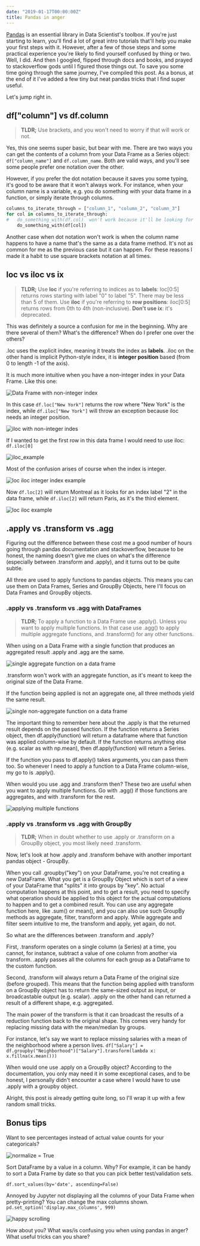 ```yaml
---
date: "2019-01-17T00:00:00Z"
title: Pandas in anger
---
```


[Pandas](https://pandas.pydata.org/) is an essential library in Data Scientist's toolbox. 
If you're just starting to learn, you'll find a lot of great intro tutorials that'll help you make your first steps with it. 
However, after a few of those steps and some practical experience you're likely to find yourself confused by thing or two.
Well, I did. And then I googled, flipped through docs and books, and prayed to stackoverflow gods until I figured those things out. 
To save you some time going through the same journey, I've compiled this post. As a bonus, at the end of it I've added 
a few tiny but neat pandas tricks that I find super useful.
 
Let's jump right in. 

## df["column"] vs df.column

> **TLDR;** Use brackets, and you won't need to worry if that will work or not.

Yes, this one seems super basic, but bear with me. There are two ways you can get the contents of a column from your 
Data Frame as a Series object: `df["column_name"]` and `df.column_name`. Both are valid ways, and you'll see some people 
prefer one notation over the other.

However, if you prefer the dot notation because it saves you some typing, it's good to be aware that it won't always work. 
For instance, when your column name is a variable, e.g. you do something with your data frame in a function, or 
simply iterate through columns.

```python
columns_to_iterate_through = ["column_1", "column_2", "column_3"]
for col in columns_to_iterate_through:
#	do_something_with(df.col)  won't work because it'll be looking for a column "col"
	do_something_with(df[col])
 ```
 
Another case when dot notation won't work is when the column name happens to have a name that's the same as a data frame method. 
It's not as common for me as the previous case but it can happen. For these reasons I made it a habit to use square brackets notation at all times. 

## loc vs iloc vs ix
> **TLDR;** Use **loc** if you're referring to indices as to **labels**: loc[0:5] returns rows starting with label "0" to label "5".
There may be less than 5 of them. Use **iloc** if you're referring to **row positions**: iloc[0:5] returns rows from 0th to 4th (non-inclusive).
**Don't use ix**: it's deprecated.

This was definitely a source a confusion for me in the beginning. Why are there several of them? What's the difference? 
When do I prefer one over the others? 

.loc uses the explicit index, meaning it treats the index as **labels**. 
.iloc on the other hand is implicit Python-style index, it is **integer position** based (from 0 to length -1 of the axis).

It is much more intuitive when you have a non-integer index in your Data Frame. Like this one: 

![Data Frame with non-integer index](/images/df_loc_iloc_1.png)

In this case `df.loc["New York"]` returns the row where "New York" is the index, while `df.iloc["New York"]`
 will throw an exception because iloc needs an integer position. 

![iloc with non-integer indes](/images/df_loc_iloc_2.png)

If I wanted to get the first row in this data frame I would need to use iloc: `df.iloc[0]`

![iloc_example](/images/df_loc_iloc_3.png)

Most of the confusion arises of course when the index is integer. 

![loc iloc integer index example](/images/df_loc_iloc_4.png)

Now `df.loc[2]`  will return Montreal as it looks for an index label "2" in the data frame, while `df.iloc[2]`
 will return Paris, as it's the third element.
 
![loc iloc example](/images/df_loc_iloc_5.png)

## .apply vs .transform vs .agg
Figuring out the difference between these cost me a good number of hours going through pandas documentation and 
stackoverflow, because to be honest, the naming doesn't give me clues on what's the difference 
(especially between .transform and .apply), and it turns out to be quite subtle. 

All three are used to apply functions to pandas objects. This means you can use them on Data Frames, Series and 
GroupBy Objects, here I'll focus on Data Frames and GroupBy objects.

### .apply vs .transform vs .agg with DataFrames

> **TLDR;** To apply a function to a Data Frame use .apply().
Unless you want to apply multiple functions. In that case use .agg() to apply multiple aggregate functions, and .transform() for any other functions.

When using on a Data Frame with a single function that produces an aggregated result .apply and .agg are the same. 

![single aggregate function on a data frame](/images/df_apply_transform_1.png)

.transform won't work with an aggregate function, as it's meant to keep the original size of the Data Frame. 

If the function being applied is not an aggregate one, all three methods yield the same result. 

![single non-aggregate function on a data frame](/images/df_apply_transform_2.png)

The important thing to remember here about the .apply is that the returned result depends on the passed function. If the function returns a Series object, then df.apply(function) will return a dataframe where that function was applied column-wise by default. If the function returns anything else (e.g. scalar as with np.mean), then df.apply(function) will return a Series. 

If the function you pass to df.apply() takes arguments, you can pass them too. 
So whenever I need to apply a function to a Data Frame column-wise, my go to is .apply(). 

When would you use .agg and .transform then? 
These two are useful when you want to apply multiple functions. Go with .agg() if those functions are aggregates, and with .transform for the rest. 

![applying multiple functions](/images/df_apply_transform_3.png)

### .apply vs .transform vs .agg with GroupBy
> **TLDR;** When in doubt whether to use .apply or .transform on a GroupBy object, you most likely need .transform.

Now, let's look at how .apply and .transform behave with another important pandas object - GroupBy. 

When you call .groupby("key") on your DataFrame, you're not creating a new DataFrame. What you get is a GroupBy Object which is sort of a view of your DataFrame that "splits" it into groups by "key". No actual computation happens at this point, and to get a result, you need to specify what operation should be applied to this object for the actual computations to happen and to get a combined result. 
You can use any aggregate function here, like .sum() or mean(), and you can also use such GroupBy methods as aggregate, filter, transform and apply. While aggregate and filter seem intuitive to me, the transform and apply, yet again, do not. 

So what are the differences between .transform and .apply? 

First, .transform operates on a single column (a Series) at a time, you cannot, for instance, subtract a value of one column from another via transform. .apply passes all the columns for each group as a DataFrame to the custom function. 

Second, .transform will always return a Data Frame of the original size (before grouped). This means that the function being applied with transform on a GroupBy object has to return the same-sized output as input, or broadcastable output (e.g. scalar). 
.apply on the other hand can returned a result of a different shape, e.g. aggregated. 

The main power of the transform is that it can broadcast the results of a reduction function back to the original shape. This comes very handy for replacing missing data with the mean/median by groups. 
 
For instance, let's say we want to replace missing salaries with a mean of the neighborhood where a person lives. 
`df["Salary"] = df.groupby("Neighborhood")["Salary"].transform(lambda x: x.fillna(x.mean()))`

When would one use .apply on a GroupBy object? 
According to the documentation, you only may need it in some exceptional cases, and to be honest, I personally didn't encounter a case where I would have to use .apply with a groupby object.  

Alright, this post is already getting quite long, so I'll wrap it up with a few random small tricks. 

## Bonus tips

Want to see percentages instead of actual value counts for your categoricals? 

![normalize = True](/images/normalize.png)

Sort DataFrame by a value in a column. Why? For example, it can be handy to sort a Data Frame by date so that you can pick better test/validation sets. 

`df.sort_values(by='date', ascending=False)`

Annoyed by Jupyter not displaying all the columns of your Data Frame when pretty-printing? You can change the max columns shown. 
`pd.set_option('display.max_columns', 999)`

![happy scrolling](/images/Dec-21-2018%2010-36-36.gif)


How about you? What was/is confusing you when using pandas in anger? What useful tricks can you share? 

 



